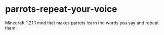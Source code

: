 # parrots-repeat-your-voice
Minecraft 1.21.1 mod that makes parrots learn the words you say and repeat them!
